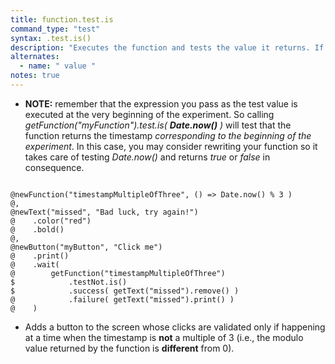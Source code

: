 ```yaml
---
title: function.test.is
command_type: "test"
syntax: .test.is()
description: "Executes the function and tests the value it returns. If you specify no value, it yields success if the return value is 0, *null*, *undefined* or *false*."
alternates:
  - name: " value "
notes: true
---
```


+ **NOTE:** remember that the expression you pass as the test value is executed at the very beginning of the experiment. So calling *getFunction("myFunction").test.is( **Date.now()** )* will test that the function returns the timestamp *corresponding to the beginning of the experiment*. In this case, you may consider rewriting your function so it takes care of testing *Date.now()* and returns *true* or *false* in consequence.

<!--more-->

<pre><code class="language-diff-javascript diff-highlight try-true">
@newFunction("timestampMultipleOfThree", () => Date.now() % 3 )
@,
@newText("missed", "Bad luck, try again!")
@    .color("red")
@    .bold()
@,
@newButton("myButton", "Click me")
@    .print()
@    .wait(
@        getFunction("timestampMultipleOfThree")
$            .testNot.is()
$            .success( getText("missed").remove() )
@            .failure( getText("missed").print() )
@    )
</code></pre>

+ Adds a button to the screen whose clicks are validated only if happening at a time when the timestamp is **not** a multiple of 3 (i.e., the modulo value returned by the function is **different** from 0).		

